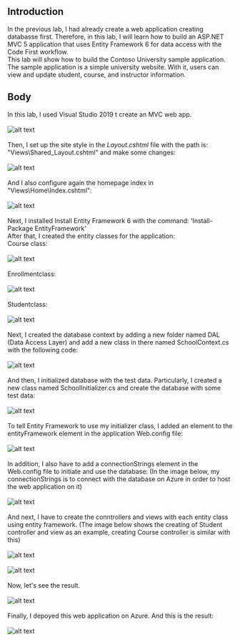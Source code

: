 ## Introduction
In the previous lab, I had already create a web application creating databasse first. Therefore, in this lab, I will learn how to build an ASP.NET MVC 5 application that uses Entity Framework 6 for data access with the Code First workflow. </br>
This lab will show how to build the Contoso University sample application. The sample application is a simple university website. With it, users can view and update student, course, and instructor information.
## Body
In this lab, I used Visual Studio 2019 t create an MVC web app. </br></br>
![alt text](https://github.com/hung1959/Lab4/blob/master/ContosoUniversity/Images/appcreate.PNG) </br></br>
Then, I set up the site style in the _Layout.cshtml_ file with the path is: "Views\Shared\_Layout.cshtml" and make some changes: </br></br>
![alt text](https://github.com/hung1959/Lab4/blob/master/ContosoUniversity/Images/setupstyle.PNG) </br></br>
And I also configure again the homepage index in "Views\Home\Index.cshtml": </br></br>
![alt text](https://github.com/hung1959/Lab4/blob/master/ContosoUniversity/Images/setupindex.PNG) </br></br>
Next, I installed Install Entity Framework 6 with the command: 'Install-Package EntityFramework' </br>
After that, I created the entity classes for the application: </br>
Course class:</br></br> ![alt text](https://github.com/hung1959/Lab4/blob/master/ContosoUniversity/Images/courseclass.PNG) </br></br>
Enrollmentclass:</br></br> ![alt text](https://github.com/hung1959/Lab4/blob/master/ContosoUniversity/Images/enrollmentclass.PNG) </br></br>
Studentclass:</br></br> ![alt text](https://github.com/hung1959/Lab4/blob/master/ContosoUniversity/Images/studentclass.PNG) </br></br>
Next, I created the database context by adding a new folder named DAL (Data Access Layer) and add a new class in there named SchoolContext.cs with the following code: </br></br>
![alt text](https://github.com/hung1959/Lab4/blob/master/ContosoUniversity/Images/schoolcontext.PNG) </br></br>
And then, I initialized database with the test data. Particularly, I created a new class named SchoolInitializer.cs and create the database with some test data: </br></br>
![alt text](https://github.com/hung1959/Lab4/blob/master/ContosoUniversity/Images/testdata.PNG) </br></br>
To tell Entity Framework to use my initializer class, I added an element to the entityFramework element in the application Web.config file: </br></br>
![alt text](https://github.com/hung1959/Lab4/blob/master/ContosoUniversity/Images/addcontextelement.PNG) </br></br>
In addition, I also have to add a connectionStrings element in the Web.config file to initiate and use the database: (In the image below, my connectionStrings is to connect with the database on Azure in order to host the web application on it) </br></br>
![alt text](https://github.com/hung1959/Lab4/blob/master/ContosoUniversity/Images/connectionstrings.PNG) </br></br>
And next, I have to create the conntrollers and views with each entity class using entity framework. (The image below shows the creating of Student controller and view as an example, creating Course controller is similar with this) </br></br>
![alt text](https://github.com/hung1959/Lab4/blob/master/ContosoUniversity/Images/createcontrollers.PNG) </br></br>
![alt text](https://github.com/hung1959/Lab4/blob/master/ContosoUniversity/Images/addstudentcontroller.PNG) </br></br>
Now, let's see the result. </br></br>
![alt text](https://github.com/hung1959/Lab4/blob/master/ContosoUniversity/Images/result.gif) </br></br>
Finally, I depoyed this web application on Azure. And this is the result: </br></br>
![alt text](https://github.com/hung1959/Lab4/blob/master/ContosoUniversity/Images/resultazure.gif) </br></br>
